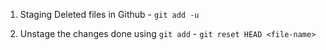 1. Staging Deleted files in Github -  `git add -u`

2. Unstage the changes done using `git add` - `git reset HEAD <file-name>`
